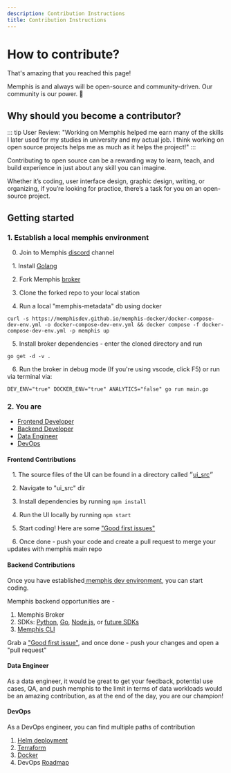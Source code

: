 ```yaml
---
description: Contribution Instructions
title: Contribution Instructions
---
```

# How to contribute?

That's amazing that you reached this page!

Memphis is and always will be open-source and community-driven. Our community is our power. :blue_heart:

## Why should you become a contributor?

::: tip User Review:
"Working on Memphis helped me earn many of the skills I later used for my studies in university and my actual job. I think working on open source projects helps me as much as it helps the project!"
:::

Contributing to open source can be a rewarding way to learn, teach, and build experience in just about any skill you can imagine.

Whether it’s coding, user interface design, graphic design, writing, or organizing, if you’re looking for practice, there’s a task for you on an open-source project.

## Getting started

### 1. Establish a local memphis environment

&nbsp;&nbsp; 0\. Join to Memphis [discord](https://discord.gg/WZpysvAeTf) channel

&nbsp;&nbsp; 1\. Install [Golang](https://go.dev/doc/install)

&nbsp;&nbsp; 2\. Fork Memphis [broker](https://github.com/memphisdev/memphis-broker)

&nbsp;&nbsp; 3\. Clone the forked repo to your local station

&nbsp;&nbsp; 4\. Run a local "memphis-metadata" db using docker

```
curl -s https://memphisdev.github.io/memphis-docker/docker-compose-dev-env.yml -o docker-compose-dev-env.yml && docker compose -f docker-compose-dev-env.yml -p memphis up
```

&nbsp;&nbsp; 5\. Install broker dependencies - enter the cloned directory and run

```
go get -d -v .
```

&nbsp;&nbsp; 6\. Run the broker in debug mode (If you're using vscode, click F5) or run via terminal via:

```
DEV_ENV="true" DOCKER_ENV="true" ANALYTICS="false" go run main.go
```

### 2. You are

* [Frontend Developer](how-to-contribute#frontend-contributions)
* [Backend Developer](how-to-contribute#backend-contributions)
* [Data Engineer](how-to-contribute#data-engineer)
* [DevOps](how-to-contribute#devops)

#### Frontend Contributions

&nbsp;&nbsp; 1\. The source files of the UI can be found in a directory called ״[ui\_src](https://github.com/memphisdev/memphis-broker/tree/master/ui\_src)״

&nbsp;&nbsp; 2\. Navigate to "ui\_src" dir

&nbsp;&nbsp; 3\. Install dependencies by running `npm install`

&nbsp;&nbsp; 4\. Run the UI locally by running `npm start`

&nbsp;&nbsp; 5\. Start coding! Here are some ["Good first issues"](https://github.com/memphisdev/memphis-broker/issues?q=is%3Aissue+is%3Aopen+label%3A%22good+first+issue%22)

&nbsp;&nbsp; 6\. Once done - push your code and create a pull request to merge your updates with memphis main repo

#### Backend Contributions

Once you have established[ memphis dev environment](how-to-contribute#1.-establish-memphis-dev-environment), you can start coding.

Memphis backend opportunities are -&nbsp;&nbsp;

1. Memphis Broker
2. SDKs: [Python](https://github.com/memphisdev/memphis.py), [Go](https://github.com/memphisdev/memphis.go), [Node.js](https://github.com/memphisdev/memphis.js), or [future SDKs](https://github.com/orgs/memphisdev/projects/2/views/1?filterQuery=label%3A%22epic%3A+sdk%22)
3. [Memphis CLI](https://github.com/memphisdev/memphis-cli)

Grab a ["Good first issue"](https://github.com/memphisdev/memphis-broker/issues?q=is%3Aissue+is%3Aopen+label%3A%22good+first+issue%22), and once done - push your changes and open a "pull request"

#### Data Engineer

As a data engineer, it would be great to get your feedback, potential use cases, QA, and push memphis to the limit in terms of data workloads would be an amazing contribution, as at the end of the day, you are our champion!

#### DevOps

As a DevOps engineer, you can find multiple paths of contribution

1. [Helm deployment](https://github.com/memphisdev/memphis-k8s)
2. [Terraform](https://github.com/memphisdev/memphis-terraform)&nbsp;&nbsp;
3. [Docker](https://github.com/memphisdev/memphis-docker)
4. DevOps [Roadmap](https://github.com/orgs/memphisdev/projects/2/views/1?filterQuery=label%3A%22epic%3A+deployment%22)
